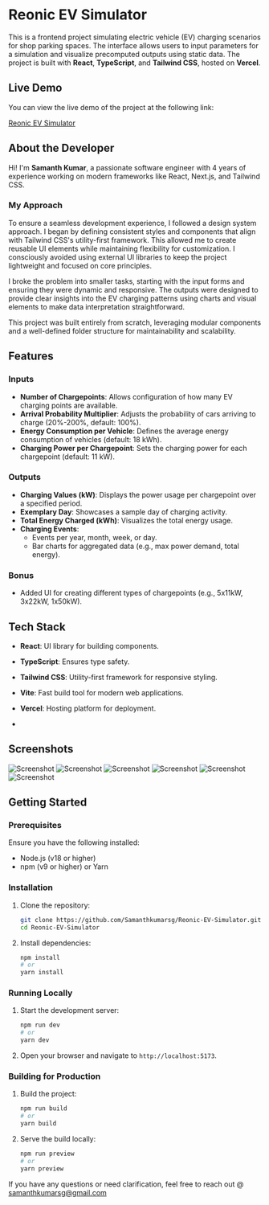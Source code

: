 # Reonic EV Simulator

This is a frontend project simulating electric vehicle (EV) charging scenarios for shop parking spaces. The interface allows users to input parameters for a simulation and visualize precomputed outputs using static data. The project is built with **React**, **TypeScript**, and **Tailwind CSS**, hosted on **Vercel**.

## Live Demo

You can view the live demo of the project at the following link:

[Reonic EV Simulator](https://reonic-ev-simulator.vercel.app/)

## About the Developer
Hi! I'm **Samanth Kumar**, a passionate software engineer with 4 years of experience working on modern frameworks like React, Next.js, and Tailwind CSS. 

### My Approach
To ensure a seamless development experience, I followed a design system approach. I began by defining consistent styles and components that align with Tailwind CSS's utility-first framework. This allowed me to create reusable UI elements while maintaining flexibility for customization. I consciously avoided using external UI libraries to keep the project lightweight and focused on core principles.

I broke the problem into smaller tasks, starting with the input forms and ensuring they were dynamic and responsive. The outputs were designed to provide clear insights into the EV charging patterns using charts and visual elements to make data interpretation straightforward.

This project was built entirely from scratch, leveraging modular components and a well-defined folder structure for maintainability and scalability.

## Features

### Inputs
- **Number of Chargepoints**: Allows configuration of how many EV charging points are available.
- **Arrival Probability Multiplier**: Adjusts the probability of cars arriving to charge (20%-200%, default: 100%).
- **Energy Consumption per Vehicle**: Defines the average energy consumption of vehicles (default: 18 kWh).
- **Charging Power per Chargepoint**: Sets the charging power for each chargepoint (default: 11 kW).

### Outputs
- **Charging Values (kW)**: Displays the power usage per chargepoint over a specified period.
- **Exemplary Day**: Showcases a sample day of charging activity.
- **Total Energy Charged (kWh)**: Visualizes the total energy usage.
- **Charging Events**:
  - Events per year, month, week, or day.
  - Bar charts for aggregated data (e.g., max power demand, total energy).

### Bonus
- Added UI for creating different types of chargepoints (e.g., 5x11kW, 3x22kW, 1x50kW).

## Tech Stack
- **React**: UI library for building components.
- **TypeScript**: Ensures type safety.
- **Tailwind CSS**: Utility-first framework for responsive styling.
- **Vite**: Fast build tool for modern web applications.
- **Vercel**: Hosting platform for deployment.

- 

## Screenshots

![Screenshot](https://github.com/Samanthkumarsg/Reonic-EV-Simulator/blob/main/public/screenshots/1.png)
![Screenshot](https://github.com/Samanthkumarsg/Reonic-EV-Simulator/blob/main/public/screenshots/2.png)
![Screenshot](https://github.com/Samanthkumarsg/Reonic-EV-Simulator/blob/main/public/screenshots/3.png)
![Screenshot](https://github.com/Samanthkumarsg/Reonic-EV-Simulator/blob/main/public/screenshots/4.png)
![Screenshot](https://github.com/Samanthkumarsg/Reonic-EV-Simulator/blob/main/public/screenshots/5.png)
![Screenshot](https://github.com/Samanthkumarsg/Reonic-EV-Simulator/blob/main/public/screenshots/6.png)


## Getting Started

### Prerequisites
Ensure you have the following installed:
- Node.js (v18 or higher)
- npm (v9 or higher) or Yarn

### Installation
1. Clone the repository:
   ```bash
   git clone https://github.com/Samanthkumarsg/Reonic-EV-Simulator.git
   cd Reonic-EV-Simulator
   ```
2. Install dependencies:
   ```bash
   npm install
   # or
   yarn install
   ```

### Running Locally
1. Start the development server:
   ```bash
   npm run dev
   # or
   yarn dev
   ```
2. Open your browser and navigate to `http://localhost:5173`.

### Building for Production
1. Build the project:
   ```bash
   npm run build
   # or
   yarn build
   ```
2. Serve the build locally:
   ```bash
   npm run preview
   # or
   yarn preview
   ```

If you have any questions or need clarification, feel free to reach out @ samanthkumarsg@gmail.com

